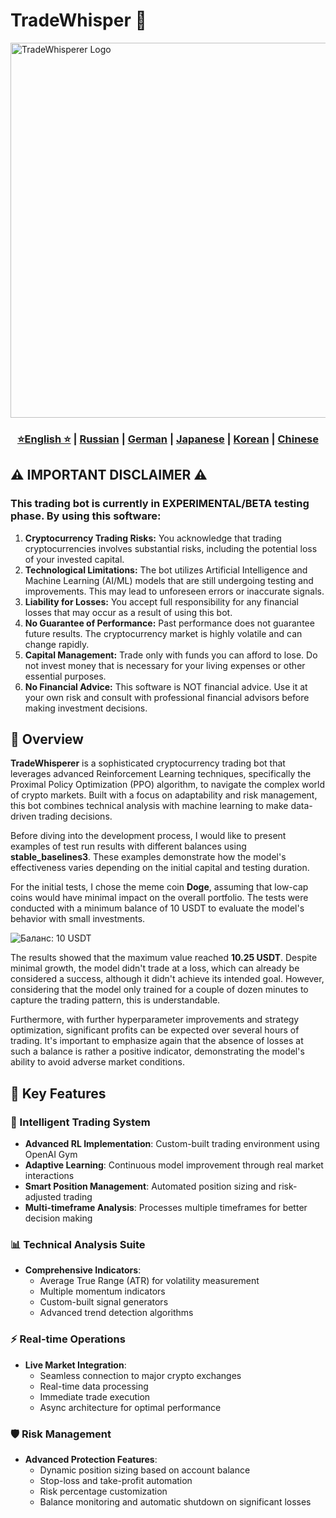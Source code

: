 # TradeWhisper 🚀

<img src="https://github.com/Solrikk/TradeWhisper/blob/main/assets/6c7b8280-6fdd-11e9-886e-8978ffd3ee82.jpg" width="600" alt="TradeWhisperer Logo">

<div align="center">
  <h3>
    <a href="https://github.com/Solrikk/TradeWhisper/blob/main/README.md">⭐English ⭐</a> |
    <a href="https://github.com/Solrikk/TradeWhisper/blob/main/docs/readme/README_RU.md">Russian</a> |
    <a href="https://github.com/Solrikk/TradeWhisper/blob/main/docs/readme/README_GE.md">German</a> |
    <a href="https://github.com/Solrikk/TradeWhisper/blob/main/docs/readme//README_JP.md">Japanese</a> |
    <a href="https://github.com/Solrikk/TradeWhisper/blob/main/docs/readme/README_KR.md">Korean</a> |
    <a href="https://github.com/Solrikk/TradeWhisper/blob/main/docs/readme/README_CN.md">Chinese</a>
  </h3>
</div>

## ⚠️ IMPORTANT DISCLAIMER ⚠️
### This trading bot is currently in EXPERIMENTAL/BETA testing phase. By using this software:
1. **Cryptocurrency Trading Risks:** You acknowledge that trading cryptocurrencies involves substantial risks, including the potential loss of your invested capital.
2. **Technological Limitations:** The bot utilizes Artificial Intelligence and Machine Learning (AI/ML) models that are still undergoing testing and improvements. This may lead to unforeseen errors or inaccurate signals.
3. **Liability for Losses:** You accept full responsibility for any financial losses that may occur as a result of using this bot.
4. **No Guarantee of Performance:** Past performance does not guarantee future results. The cryptocurrency market is highly volatile and can change rapidly.
5. **Capital Management:** Trade only with funds you can afford to lose. Do not invest money that is necessary for your living expenses or other essential purposes.
6. **No Financial Advice:** This software is NOT financial advice. Use it at your own risk and consult with professional financial advisors before making investment decisions.

## 🌟 Overview

**TradeWhisperer** is a sophisticated cryptocurrency trading bot that leverages advanced Reinforcement Learning techniques, specifically the Proximal Policy Optimization (PPO) algorithm, to navigate the complex world of crypto markets. Built with a focus on adaptability and risk management, this bot combines technical analysis with machine learning to make data-driven trading decisions.

Before diving into the development process, I would like to present examples of test run results with different balances using **stable_baselines3**. These examples demonstrate how the model's effectiveness varies depending on the initial capital and testing duration.

For the initial tests, I chose the meme coin **Doge**, assuming that low-cap coins would have minimal impact on the overall portfolio. The tests were conducted with a minimum balance of 10 USDT to evaluate the model's behavior with small investments.

![Баланс: 10 USDT](https://s3.timeweb.cloud/68597a50-pictrace/photo_2024-11-12_03-23-43.jpg)

The results showed that the maximum value reached **10.25 USDT**. Despite minimal growth, the model didn't trade at a loss, which can already be considered a success, although it didn't achieve its intended goal. However, considering that the model only trained for a couple of dozen minutes to capture the trading pattern, this is understandable.

Furthermore, with further hyperparameter improvements and strategy optimization, significant profits can be expected over several hours of trading. It's important to emphasize again that the absence of losses at such a balance is rather a positive indicator, demonstrating the model's ability to avoid adverse market conditions.

## 🚀 Key Features
### 🤖 Intelligent Trading System
- **Advanced RL Implementation**: Custom-built trading environment using OpenAI Gym
- **Adaptive Learning**: Continuous model improvement through real market interactions
- **Smart Position Management**: Automated position sizing and risk-adjusted trading
- **Multi-timeframe Analysis**: Processes multiple timeframes for better decision making

### 📊 Technical Analysis Suite
- **Comprehensive Indicators**:
  - Average True Range (ATR) for volatility measurement
  - Multiple momentum indicators
  - Custom-built signal generators
  - Advanced trend detection algorithms
### ⚡ Real-time Operations
- **Live Market Integration**:
  - Seamless connection to major crypto exchanges
  - Real-time data processing
  - Immediate trade execution
  - Async architecture for optimal performance
### 🛡️ Risk Management
- **Advanced Protection Features**:
  - Dynamic position sizing based on account balance
  - Stop-loss and take-profit automation
  - Risk percentage customization
  - Balance monitoring and automatic shutdown on significant losses

